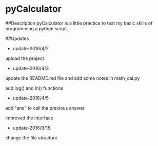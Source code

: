 # pyCalculator

##Description 
pyCalculator is a little practice to test my basic skills of programming a python script.

##Updates
- update-2016/4/2

 upload the project 

- update-2016/4/3 

 update the README.md file and add some notes in math_cal.py

 add  log() and ln() functions

- update-2016/4/5

 add "ans" to call the previous answer
 
 improved the interface

- update-2016/9/15

 change the file structure

